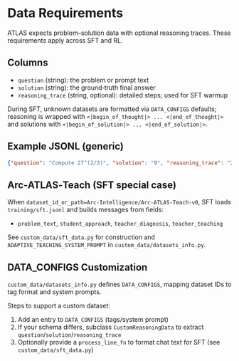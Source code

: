 
# Data Requirements

ATLAS expects problem–solution data with optional reasoning traces. These requirements apply across SFT and RL.

## Columns

- `question` (string): the problem or prompt text
- `solution` (string): the ground‑truth final answer
- `reasoning_trace` (string, optional): detailed steps; used for SFT warmup

During SFT, unknown datasets are formatted via `DATA_CONFIGS` defaults; reasoning is wrapped with `<|begin_of_thought|> ... <|end_of_thought|>` and solutions with `<|begin_of_solution|> ... <|end_of_solution|>`.

## Example JSONL (generic)

```json
{"question": "Compute 27^(2/3)", "solution": "9", "reasoning_trace": "27^(1/3)=3; 3^2=9"}
```

## Arc‑ATLAS‑Teach (SFT special case)

When `dataset_id_or_path=Arc-Intelligence/Arc-ATLAS-Teach-v0`, SFT loads `training/sft.jsonl` and builds messages from fields:

- `problem_text`, `student_approach`, `teacher_diagnosis`, `teacher_teaching`

See `custom_data/sft_data.py` for construction and `ADAPTIVE_TEACHING_SYSTEM_PROMPT` in `custom_data/datasets_info.py`.

## DATA_CONFIGS Customization

`custom_data/datasets_info.py` defines `DATA_CONFIGS`, mapping dataset IDs to tag format and system prompts.

Steps to support a custom dataset:

1) Add an entry to `DATA_CONFIGS` (tags/system prompt)
2) If your schema differs, subclass `CustomReasoningData` to extract `question`/`solution`/`reasoning_trace`
3) Optionally provide a `process_line_fn` to format chat text for SFT (see `custom_data/sft_data.py`)

